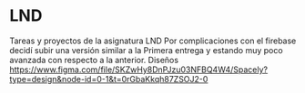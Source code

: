 # LND
Tareas y proyectos de la asignatura LND
Por complicaciones con el firebase decidí subir una versión similar a la Primera entrega y estando muy poco avanzada con respecto a la anterior.
Diseños https://www.figma.com/file/SKZwHy8DnPJzu03NFBQ4W4/Spacely?type=design&node-id=0-1&t=0rGbaKkqh87ZSOJ2-0
